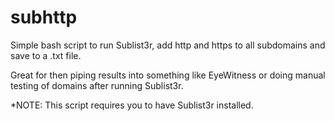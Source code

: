 # subhttp

Simple bash script to run Sublist3r, add http and https to all subdomains and save to a .txt file. 

Great for then piping results into something like EyeWitness or doing manual testing of domains after running Sublist3r.

*NOTE: This script requires you to have Sublist3r installed.

